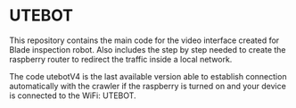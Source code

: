# UTEBOT

This repository contains the main code for the video interface created for Blade inspection robot. Also includes the step by step needed to create the raspberry router to redirect the traffic inside a local network.

The code utebotV4 is the last available version able to establish connection automatically with the crawler if the raspberry is turned on and your device is connected to the WiFi: UTEBOT.


